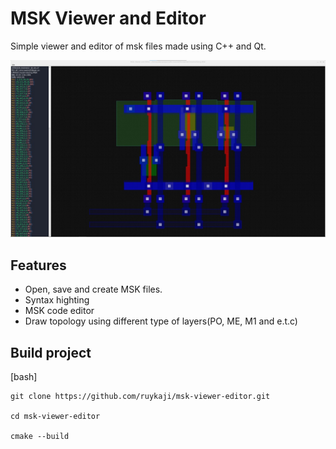# MSK Viewer and Editor

Simple viewer and editor of msk files made using C++ and Qt. 

![preview](./doc/image.jpg)

## Features

- Open, save and create MSK files.
- Syntax highting
- MSK code editor
- Draw topology using different type of layers(PO, ME, M1 and e.t.c)

## Build project

[bash]
```
git clone https://github.com/ruykaji/msk-viewer-editor.git

cd msk-viewer-editor

cmake --build
```